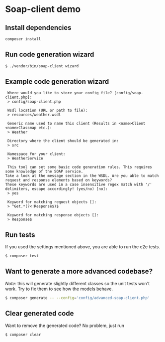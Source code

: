 # Soap-client demo

## Install dependencies

```sh
composer install
```

## Run code generation wizard

```sh
$ ./vendor/bin/soap-client wizard
```

## Example code generation wizard
```
 Where would you like to store your config file? [config/soap-client.php]:
 > config/soap-client.php

 Wsdl location (URL or path to file):
 > resources/weather.wsdl

 Generic name used to name this client (Results in <name>Client <name>Classmap etc.):
 > Weather

 Directory where the client should be generated in:
 > src

 Namespace for your client:
 > WeatherService

 This tool can set some basic code generation rules. This requires some knowledge of the SOAP service.
Take a look at the message section in the WSDL. Are you able to match request and response elements based on keywords?
These keywords are used in a case insensitive regex match with '/' delimiters, escape accordingly! (yes/no) [no]:
 > yes

 Keyword for matching request objects []:
 > ^Get.*(?<!Response$)$

 Keyword for matching response objects []:
 > Response$
```

## Run tests

If you used the settings mentioned above, you are able to run the e2e tests.

```sh
$ composer test
```

## Want to generate a more advanced codebase?

*Note:* this will generate slightly different classes so the unit tests won't work. Try to fix them to see how the models behave.

```sh
$ composer generate -- --config='config/advanced-soap-client.php'
```

## Clear generated code

Want to remove the generated code? No problem, just run

````sh
$ composer clear
````
